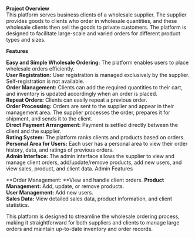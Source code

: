 **Project Overview**<br>
This platform serves business clients of a wholesale supplier. The supplier provides goods to clients who order in wholesale quantities, and these wholesale clients then sell the goods to private customers. The platform is designed to facilitate large-scale and varied orders for different product types and sizes.

**Features**<br>

**Easy and Simple Wholesale Ordering:** The platform enables users to place wholesale orders efficiently.<br>
**User Registration:** User registration is managed exclusively by the supplier. Self-registration is not available.<br>
**Order Management:** Clients can add the required quantities to their cart, and inventory is updated accordingly when an order is placed.<br>
**Repeat Orders:** Clients can easily repeat a previous order.<br>
**Order Processing:** Orders are sent to the supplier and appear in their management area. The supplier processes the order, prepares it for shipment, and sends it to the client.<br>
**Direct Payment Arrangement:** Payment is settled directly between the client and the supplier.<br>
**Rating System:** The platform ranks clients and products based on orders.<br>
**Personal Area for Users:** Each user has a personal area to view their order history, data, and ratings of previous orders.<br>
**Admin Interface:** The admin interface allows the supplier to view and manage client orders, add/update/remove products, add new users, and view sales, product, and client data.
Admin Features<br>

**Order Management: **View and handle client orders.
**Product Management:** Add, update, or remove products.<br>
**User Management:** Add new users.<br>
**Sales Data:** View detailed sales data, product information, and client statistics.

This platform is designed to streamline the wholesale ordering process, making it straightforward for both suppliers and clients to manage large orders and maintain up-to-date inventory and order records.
